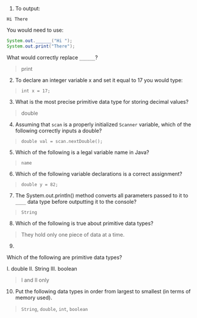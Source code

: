 1. To output:

```
Hi There
```

You would need to use:

```java
System.out.______("Hi ");
System.out.print("There");
```

What would correctly replace `______`?

> print

2. To declare an integer variable x and set it equal to 17 you would type: 

> `int x = 17;`

3. What is the most precise primitive data type for storing decimal values? 

> double

4. Assuming that `scan` is a properly initialized `Scanner` variable, which of the following correctly inputs a double?

> `double val = scan.nextDouble();`

5. Which of the following is a legal variable name in Java? 

> `name`

6. Which of the following variable declarations is a correct assignment? 

> `double y = 82;`

7. The System.out.println() method converts all parameters passed to it to `____` data type before outputting it to the console?

> `String`

8. Which of the following is true about primitive data types? 

> They hold only one piece of data at a time.

9. 

Which of the following are primitive data types?

  I. double
 II. String
III. boolean

> I and II only

10. Put the following data types in order from largest to smallest (in terms of memory used).

> `String`, `double`, `int`, `boolean`